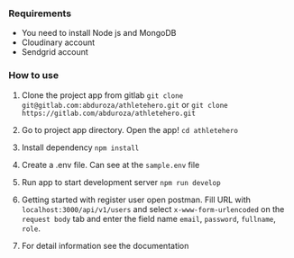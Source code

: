 ### Requirements
  - You need to install Node js and MongoDB
  - Cloudinary account
  - Sendgrid account

### How to use
1. Clone the project app from gitlab
  `git clone git@gitlab.com:abduroza/athletehero.git` or `git clone https://gitlab.com/abduroza/athletehero.git`

2. Go to project app directory. Open the app!
  `cd athletehero`

3. Install dependency
  `npm install`

4. Create a .env file. Can see at the `sample.env` file

5. Run app to start development server
  `npm run develop`

6. Getting started with register user 
  open postman. Fill URL with `localhost:3000/api/v1/users` and select `x-www-form-urlencoded` on the `request body` tab and enter the field name `email`, `password`, `fullname`, `role`. 

7. For detail information see the documentation 

